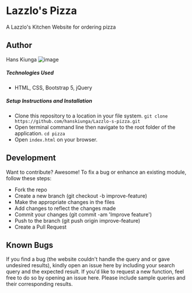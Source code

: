 # Lazzlo's Pizza

A Lazzlo's Kitchen Website for ordering pizza

## Author
Hans Kiunga
![image](https://user-images.githubusercontent.com/81565379/116002885-5c16a500-a604-11eb-90ae-45f64d73947c.png)

##### Technologies Used

- HTML, CSS, Bootstrap 5, jQuery

##### Setup Instructions and Installation

- Clone this repository to a location in your file system. `git clone https://github.com/hanskiunga/Lazzlo-s-pizza.git`
- Open terminal command line then navigate to the root folder of the application. `cd pizza`
- Open `index.html` on your browser.

## Development

Want to contribute? Awesome!
To fix a bug or enhance an existing module, follow these steps:

- Fork the repo
- Create a new branch (git checkout -b improve-feature)
- Make the appropriate changes in the files
- Add changes to reflect the changes made
- Commit your changes (git commit -am 'Improve feature')
- Push to the branch (git push origin improve-feature)
- Create a Pull Request

## Known Bugs

If you find a bug (the website couldn't handle the query and or gave undesired results), kindly open an issue here by including your search query and the expected result.
If you'd like to request a new function, feel free to do so by opening an issue here. Please include sample queries and their corresponding results.
